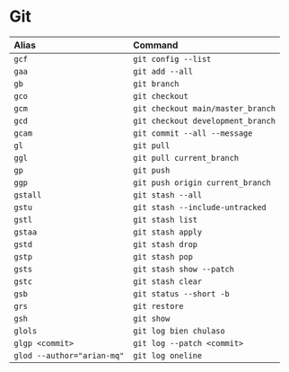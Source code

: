 # Git

| Alias                      | Command                           |
| :------------------------- | :-------------------------------- |
| `gcf`                      | `git config --list`               |
| `gaa`                      | `git add --all`                   |
| `gb`                       | `git branch`                      |
| `gco`                      | `git checkout`                    |
| `gcm`                      | `git checkout main/master_branch` |
| `gcd`                      | `git checkout development_branch` |
| `gcam`                     | `git commit --all --message`      |
| `gl`                       | `git pull`                        |
| `ggl`                      | `git pull current_branch`         |
| `gp`                       | `git push`                        |
| `ggp`                      | `git push origin current_branch`  |
| `gstall`                   | `git stash --all`                 |
| `gstu`                     | `git stash --include-untracked`   |
| `gstl`                     | `git stash list`                  |
| `gstaa`                    | `git stash apply`                 |
| `gstd`                     | `git stash drop`                  |
| `gstp`                     | `git stash pop`                   |
| `gsts`                     | `git stash show --patch`          |
| `gstc`                     | `git stash clear`                 |
| `gsb`                      | `git status --short -b`           |
| `grs`                      | `git restore`                     |
| `gsh`                      | `git show`                        |
| `glols`                    | `git log bien chulaso`            |
| `glgp <commit>`            | `git log --patch <commit>`        |
| `glod --author="arian-mq"` | `git log oneline`                 |
